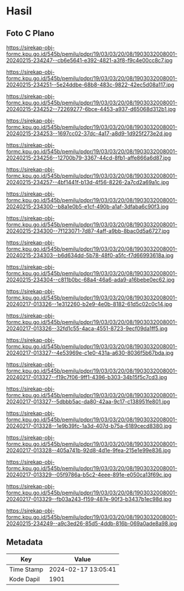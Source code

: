 # Hasil

## Foto C Plano

https://sirekap-obj-formc.kpu.go.id/545b/pemilu/pdpr/19/03/03/20/08/1903032008001-20240215-234247--cb6e5641-e392-4821-a3f8-f9c4e00cc8c7.jpg

https://sirekap-obj-formc.kpu.go.id/545b/pemilu/pdpr/19/03/03/20/08/1903032008001-20240215-234251--5e24ddbe-68b8-483c-9822-42ec5d08a117.jpg

https://sirekap-obj-formc.kpu.go.id/545b/pemilu/pdpr/19/03/03/20/08/1903032008001-20240215-234252--72269277-6bce-4453-a937-d65068d312b1.jpg

https://sirekap-obj-formc.kpu.go.id/545b/pemilu/pdpr/19/03/03/20/08/1903032008001-20240215-234253--1697cc02-37dc-4a17-a8d9-1d925f273e2d.jpg

https://sirekap-obj-formc.kpu.go.id/545b/pemilu/pdpr/19/03/03/20/08/1903032008001-20240215-234256--12700b79-3367-44cd-8fb1-affe866a6d87.jpg

https://sirekap-obj-formc.kpu.go.id/545b/pemilu/pdpr/19/03/03/20/08/1903032008001-20240215-234257--4bf1441f-b13d-4f56-8226-2a7cd2a69a1c.jpg

https://sirekap-obj-formc.kpu.go.id/545b/pemilu/pdpr/19/03/03/20/08/1903032008001-20240215-234300--b8a1e0b5-e1cf-490b-a1af-3dfaba6c90f3.jpg

https://sirekap-obj-formc.kpu.go.id/545b/pemilu/pdpr/19/03/03/20/08/1903032008001-20240215-234300--7f123071-7d87-4aff-a9bb-8bac0d5a6727.jpg

https://sirekap-obj-formc.kpu.go.id/545b/pemilu/pdpr/19/03/03/20/08/1903032008001-20240215-234303--b6d634dd-5b78-48f0-a5fc-f7d66993618a.jpg

https://sirekap-obj-formc.kpu.go.id/545b/pemilu/pdpr/19/03/03/20/08/1903032008001-20240215-234304--c811b0bc-68a4-46a6-ada9-a16bebe0ec62.jpg

https://sirekap-obj-formc.kpu.go.id/545b/pemilu/pdpr/19/03/03/20/08/1903032008001-20240217-013326--1e312260-b2e9-4e0b-8182-61d5c02c0c14.jpg

https://sirekap-obj-formc.kpu.go.id/545b/pemilu/pdpr/19/03/03/20/08/1903032008001-20240217-013326--32fd1c55-4aca-4551-8723-9ecf09da1ff5.jpg

https://sirekap-obj-formc.kpu.go.id/545b/pemilu/pdpr/19/03/03/20/08/1903032008001-20240217-013327--4e53969e-c1e0-431a-a630-8036f5b67bda.jpg

https://sirekap-obj-formc.kpu.go.id/545b/pemilu/pdpr/19/03/03/20/08/1903032008001-20240217-013327--f19c7f06-9ff1-4396-b303-34b15f5c7cd3.jpg

https://sirekap-obj-formc.kpu.go.id/545b/pemilu/pdpr/19/03/03/20/08/1903032008001-20240217-013327--5dbbb5ac-da80-42aa-9c17-c138951fe801.jpg

https://sirekap-obj-formc.kpu.go.id/545b/pemilu/pdpr/19/03/03/20/08/1903032008001-20240217-013328--1e9b39fc-1a3d-407d-b75a-6189cecd8380.jpg

https://sirekap-obj-formc.kpu.go.id/545b/pemilu/pdpr/19/03/03/20/08/1903032008001-20240217-013328--405a741b-92d8-4d1e-9fea-215e1e99e836.jpg

https://sirekap-obj-formc.kpu.go.id/545b/pemilu/pdpr/19/03/03/20/08/1903032008001-20240217-013329--05f9786a-b5c2-4eee-891e-e050ca13f69c.jpg

https://sirekap-obj-formc.kpu.go.id/545b/pemilu/pdpr/19/03/03/20/08/1903032008001-20240217-013329--fb03a243-f159-487e-90f3-b3437b1ec98d.jpg

https://sirekap-obj-formc.kpu.go.id/545b/pemilu/pdpr/19/03/03/20/08/1903032008001-20240215-234249--a9c3ed26-85d5-4ddb-816b-069a0ade8a98.jpg


## Metadata

| Key        | Value               |
| ---------- | ------------------- |
| Time Stamp | 2024-02-17 13:05:41 |
| Kode Dapil | 1901                |



